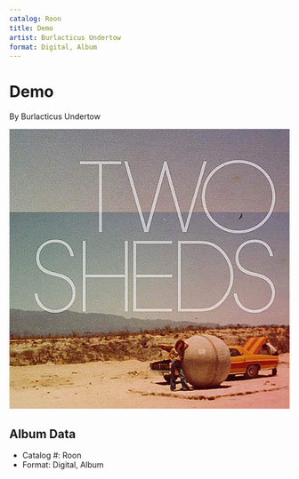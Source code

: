 ```yaml
---
catalog: Roon
title: Demo
artist: Burlacticus Undertow
format: Digital, Album
---
```


# Demo

By Burlacticus Undertow

![](../../assets/albumcovers/Burlacticus_Undertow-Demo.png)

## Album Data

- Catalog #: Roon
- Format: Digital, Album

